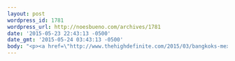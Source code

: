 ```yaml
---
layout: post
wordpress_id: 1781
wordpress_url: http://noesbueno.com/archives/1781
date: '2015-05-23 22:43:13 -0500'
date_gmt: '2015-05-24 03:43:13 -0500'
body: "<p><a href=\"http://www.thehighdefinite.com/2015/03/bangkoks-mexican-gangsters/\">Bangkok’s \"Mexican\" Gangsters</a></p>\n"
---
```

